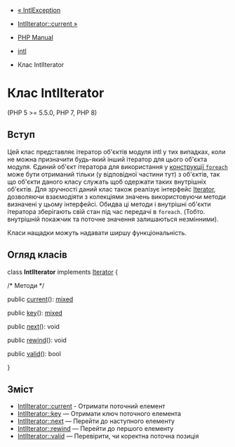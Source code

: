 - [« IntlException](class.intlexception.md)
- [IntlIterator::current »](intliterator.current.md)

- [PHP Manual](index.md)
- [intl](book.intl.md)
- Клас IntlIterator

# Клас IntlIterator

(PHP 5 \>= 5.5.0, PHP 7, PHP 8)

## Вступ

Цей клас представляє ітератор об'єктів модуля intl у тих випадках,
коли не можна призначити будь-який інший ітератор для цього об'єкта
модуля. Єдиний об'єкт ітератора для використання у [конструкції `foreach`](control-structures.foreach.md) може бути отриманий тільки (у
відповідної частини тут) з об'єктів, так що об'єкти даного класу
служать щоб одержати таких внутрішніх об'єктів. Для зручності даний
клас також реалізує інтерфейс [Iterator](class.iterator.md),
дозволяючи взаємодіяти з колекціями значень використовуючи методи
визначені у цьому інтерфейсі. Обидва ці методи і внутрішні об'єкти
ітератора зберігають свій стан під час передачі в `foreach`. (Тобто.
внутрішній покажчик та поточне значення залишаються незмінними).

Класи нащадки можуть надавати ширшу функціональність.

## Огляд класів

class **IntlIterator** implements [Iterator](class.iterator.md) {

/\* Методи \*/

public [current](intliterator.current.md)():
[mixed](language.types.declarations.md#language.types.declarations.mixed)

public [key](intliterator.key.md)():
[mixed](language.types.declarations.md#language.types.declarations.mixed)

public [next](intliterator.next.md)(): void

public [rewind](intliterator.rewind.md)(): void

public [valid](intliterator.valid.md)(): bool

}

## Зміст

- [IntlIterator::current](intliterator.current.md) - Отримати
поточний елемент
- [IntlIterator::key](intliterator.key.md) — Отримати ключ поточного
елемента
- [IntlIterator::next](intliterator.next.md) — Перейти до наступного
елементу
- [IntlIterator::rewind](intliterator.rewind.md) — Перейти до першого
елементу
- [IntlIterator::valid](intliterator.valid.md) — Перевірити,
чи коректна поточна позиція
